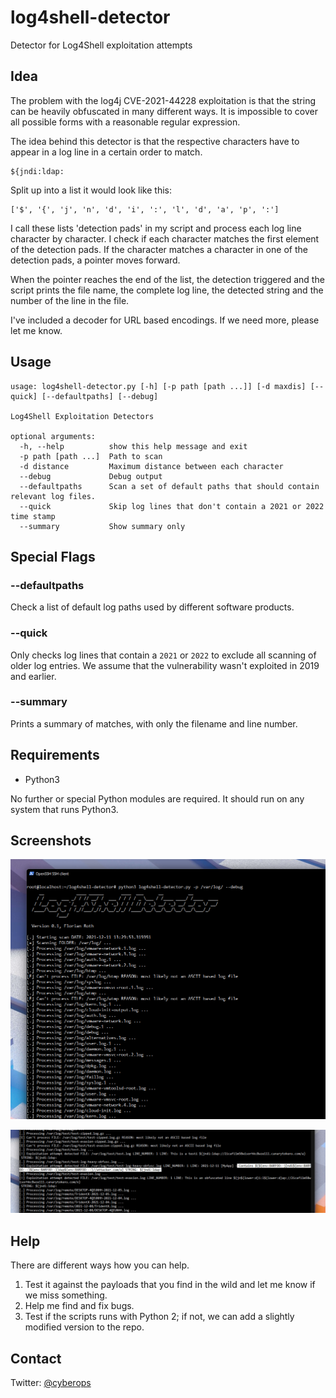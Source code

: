 # log4shell-detector

Detector for Log4Shell exploitation attempts

## Idea

The problem with the log4j CVE-2021-44228 exploitation is that the string can be heavily obfuscated in many different ways. It is impossible to cover all possible forms with a reasonable regular expression. 

The idea behind this detector is that the respective characters have to appear in a log line in a certain order to match. 

```
${jndi:ldap:
```

Split up into a list it would look like this:
```
['$', '{', 'j', 'n', 'd', 'i', ':', 'l', 'd', 'a', 'p', ':']
```

I call these lists 'detection pads' in my script and process each log line character by character. I check if each character matches the first element of the detection pads. If the character matches a character in one of the detection pads, a pointer moves forward. 

When the pointer reaches the end of the list, the detection triggered and the script prints the file name, the complete log line, the detected string and the number of the line in the file.

I've included a decoder for URL based encodings. If we need more, please let me know. 

## Usage

```help
usage: log4shell-detector.py [-h] [-p path [path ...]] [-d maxdis] [--quick] [--defaultpaths] [--debug]

Log4Shell Exploitation Detectors

optional arguments:
  -h, --help          show this help message and exit
  -p path [path ...]  Path to scan
  -d distance         Maximum distance between each character
  --debug             Debug output
  --defaultpaths      Scan a set of default paths that should contain relevant log files.
  --quick             Skip log lines that don't contain a 2021 or 2022 time stamp
  --summary           Show summary only
```

## Special Flags

### --defaultpaths

Check a list of default log paths used by different software products. 

### --quick 

Only checks log lines that contain a `2021` or `2022` to exclude all scanning of older log entries. We assume that the vulnerability wasn't exploited in 2019 and earlier. 

### --summary

Prints a summary of matches, with only the filename and line number.

## Requirements 

- Python3

No further or special Python modules are required. It should run on any system that runs Python3.

## Screenshots

![Screen1](/screenshots/screen1.png)

![Screen2](/screenshots/screen2.png)

## Help 

There are different ways how you can help.

1. Test it against the payloads that you find in the wild and let me know if we miss something.
2. Help me find and fix bugs.
3. Test if the scripts runs with Python 2; if not, we can add a slightly modified version to the repo.

## Contact

Twitter: [@cyberops](https://twitter.com/cyb3rops)
